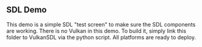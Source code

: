 SDL Demo
--------

This demo is a simple SDL "test screen" to make sure the SDL components are 
working.  There is no Vulkan in this demo.  To build it, simply link this 
folder to VulkanSDL via the python script. All platforms are ready to deploy.